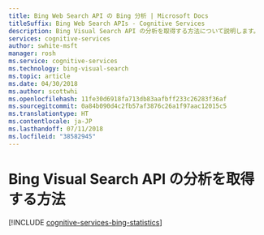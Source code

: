 ```yaml
---
title: Bing Web Search API の Bing 分析 | Microsoft Docs
titleSuffix: Bing Web Search APIs - Cognitive Services
description: Bing Visual Search API の分析を取得する方法について説明します。
services: cognitive-services
author: swhite-msft
manager: rosh
ms.service: cognitive-services
ms.technology: bing-visual-search
ms.topic: article
ms.date: 04/30/2018
ms.author: scottwhi
ms.openlocfilehash: 11fe30d6918fa713db83aafbff233c26283f36af
ms.sourcegitcommit: 0a84b090d4c2fb57af3876c26a1f97aac12015c5
ms.translationtype: HT
ms.contentlocale: ja-JP
ms.lasthandoff: 07/11/2018
ms.locfileid: "38582945"
---
```

# <a name="how-to-get-analytics-for-bing-visual-search-api"></a>Bing Visual Search API の分析を取得する方法

[!INCLUDE [cognitive-services-bing-statistics](../../../includes/cognitive-services-bing-statistics.md)]